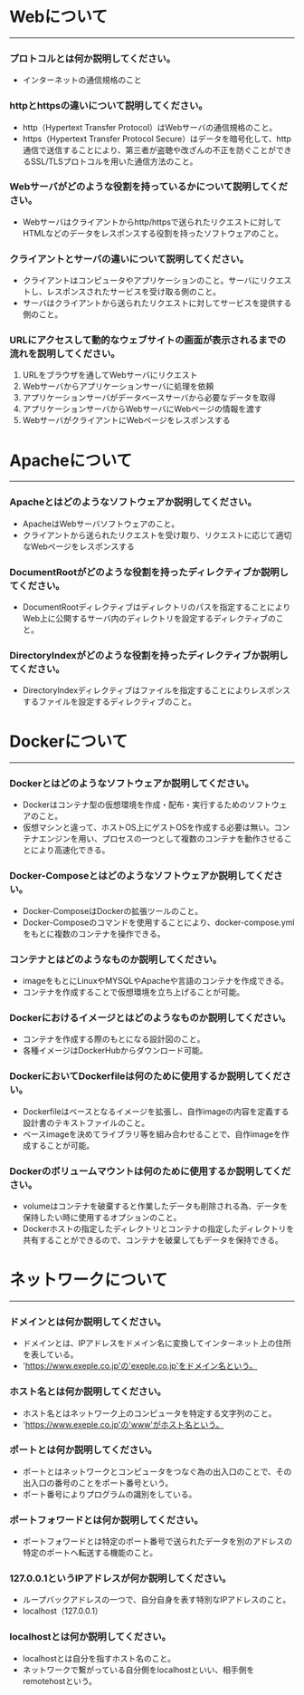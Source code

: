 # Webについて
---
### プロトコルとは何か説明してください。
- インターネットの通信規格のこと


### httpとhttpsの違いについて説明してください。
- http（Hypertext Transfer Protocol）はWebサーバの通信規格のこと。
- https（Hypertext Transfer Protocol Secure）はデータを暗号化して、http通信で送信することにより、第三者が盗聴や改ざんの不正を防ぐことができるSSL/TLSプロトコルを用いた通信方法のこと。


### Webサーバがどのような役割を持っているかについて説明してください。
- Webサーバはクライアントからhttp/httpsで送られたリクエストに対してHTMLなどのデータをレスポンスする役割を持ったソフトウェアのこと。


### クライアントとサーバの違いについて説明してください。
- クライアントはコンピュータやアプリケーションのこと。サーバにリクエストし、レスポンスされたサービスを受け取る側のこと。
- サーバはクライアントから送られたリクエストに対してサービスを提供する側のこと。


### URLにアクセスして動的なウェブサイトの画面が表示されるまでの流れを説明してください。
1. URLをブラウザを通してWebサーバにリクエスト
2. Webサーバからアプリケーションサーバに処理を依頼
3. アプリケーションサーバがデータベースサーバから必要なデータを取得
4. アプリケーションサーバからWebサーバにWebページの情報を渡す
5. WebサーバがクライアントにWebページをレスポンスする



# Apacheについて
---
### Apacheとはどのようなソフトウェアか説明してください。
- ApacheはWebサーバソフトウェアのこと。
- クライアントから送られたリクエストを受け取り、リクエストに応じて適切なWebページをレスポンスする


### DocumentRootがどのような役割を持ったディレクティブか説明してください。
- DocumentRootディレクティブはディレクトリのパスを指定することによりWeb上に公開するサーバ内のディレクトリを設定するディレクティブのこと。


### DirectoryIndexがどのような役割を持ったディレクティブか説明してください。
- DirectoryIndexディレクティブはファイルを指定することによりレスポンスするファイルを設定するディレクティブのこと。


# Dockerについて
---
### Dockerとはどのようなソフトウェアか説明してください。
- Dockerはコンテナ型の仮想環境を作成・配布・実行するためのソフトウェアのこと。
- 仮想マシンと違って、ホストOS上にゲストOSを作成する必要は無い。コンテナエンジンを用い、プロセスの一つとして複数のコンテナを動作させることにより高速化できる。


### Docker-Composeとはどのようなソフトウェアか説明してください。
- Docker-ComposeはDockerの拡張ツールのこと。
- Docker-Composeのコマンドを使用することにより、docker-compose.ymlをもとに複数のコンテナを操作できる。


### コンテナとはどのようなものか説明してください。
- imageをもとにLinuxやMYSQLやApacheや言語のコンテナを作成できる。
- コンテナを作成することで仮想環境を立ち上げることが可能。


### Dockerにおけるイメージとはどのようなものか説明してください。
- コンテナを作成する際のもとになる設計図のこと。
- 各種イメージはDockerHubからダウンロード可能。


### DockerにおいてDockerfileは何のために使用するか説明してください。
- Dockerfileはベースとなるイメージを拡張し、自作imageの内容を定義する設計書のテキストファイルのこと。
- ベースimageを決めてライブラリ等を組み合わせることで、自作imageを作成することが可能。


### Dockerのボリュームマウントは何のために使用するか説明してください。
- volumeはコンテナを破棄すると作業したデータも削除される為、データを保持したい時に使用するオプションのこと。
- Dockerホストの指定したディレクトリとコンテナの指定したディレクトリを共有することができるので、コンテナを破棄してもデータを保持できる。



# ネットワークについて
---
### ドメインとは何か説明してください。
- ドメインとは、IPアドレスをドメイン名に変換してインターネット上の住所を表している。
- 'https://www.exeple.co.jp'の'exeple.co.jp'をドメイン名という。


### ホスト名とは何か説明してください。
- ホスト名とはネットワーク上のコンピュータを特定する文字列のこと。
- 'https://www.exeple.co.jp'の'www'がホスト名という。


### ポートとは何か説明してください。
- ポートとはネットワークとコンピュータをつなぐ為の出入口のことで、その出入口の番号のことをポート番号という。
- ポート番号によりプログラムの識別をしている。


### ポートフォワードとは何か説明してください。
- ポートフォワードとは特定のポート番号で送られたデータを別のアドレスの特定のポートへ転送する機能のこと。


### 127.0.0.1というIPアドレスが何か説明してください。
- ループバックアドレスの一つで、自分自身を表す特別なIPアドレスのこと。
- localhost（127.0.0.1）


### localhostとは何か説明してください。
- localhostとは自分を指すホスト名のこと。
- ネットワークで繋がっている自分側をlocalhostといい、相手側をremotehostという。




<!-- test commit -->